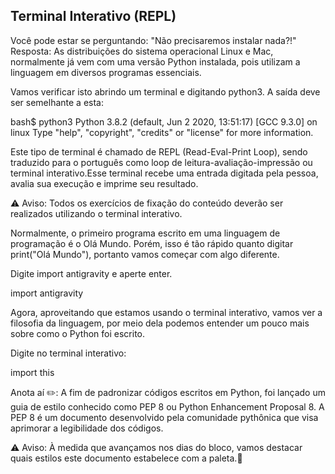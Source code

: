 ## Terminal Interativo (REPL)

Você pode estar se perguntando: "Não precisaremos instalar nada?!"
Resposta: As distribuições do sistema operacional Linux e Mac, normalmente já vem com uma versão Python instalada, pois utilizam a linguagem em diversos programas essenciais.

Vamos verificar isto abrindo um terminal e digitando python3. A saída deve ser semelhante a esta:

bash$ python3
Python 3.8.2 (default, Jun  2 2020, 13:51:17)
[GCC 9.3.0] on linux
Type "help", "copyright", "credits" or "license" for more information.
>>>

Este tipo de terminal é chamado de REPL (Read-Eval-Print Loop), sendo traduzido para o português como loop de leitura-avaliação-impressão ou terminal interativo.Esse terminal recebe uma entrada digitada pela pessoa, avalia sua execução e imprime seu resultado.

⚠️ Aviso: Todos os exercícios de fixação do conteúdo deverão ser realizados utilizando o terminal interativo.

Normalmente, o primeiro programa escrito em uma linguagem de programação é o Olá Mundo. Porém, isso é tão rápido quanto digitar print("Olá Mundo"), portanto vamos começar com algo diferente.

Digite import antigravity e aperte enter.

import antigravity

Agora, aproveitando que estamos usando o terminal interativo, vamos ver a filosofia da linguagem, por meio dela podemos entender um pouco mais sobre como o Python foi escrito.

Digite no terminal interativo:

import this

Anota aí ✏️: A fim de padronizar códigos escritos em Python, foi lançado um guia de estilo conhecido como PEP 8 ou Python Enhancement Proposal 8. A PEP 8 é um documento desenvolvido pela comunidade pythônica que visa aprimorar a legibilidade dos códigos.

⚠️ Aviso: À medida que avançamos nos dias do bloco, vamos destacar quais estilos este documento estabelece com a paleta.🎨
